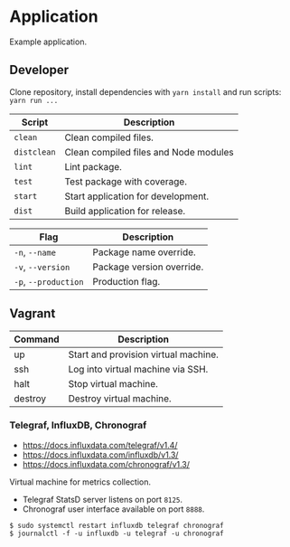 # Application

Example application.

## Developer

Clone repository, install dependencies with `yarn install` and run scripts: `yarn run ...`

| Script      | Description                           |
| ----------- | ------------------------------------- |
| `clean`     | Clean compiled files.                 |
| `distclean` | Clean compiled files and Node modules |
| `lint`      | Lint package.                         |
| `test`      | Test package with coverage.           |
| `start`     | Start application for development.    |
| `dist`      | Build application for release.        |

| Flag                 | Description               |
| -------------------- | ------------------------- |
| `-n`, `--name`       | Package name override.    |
| `-v`, `--version`    | Package version override. |
| `-p`, `--production` | Production flag.          |

## Vagrant

| Command | Description                          |
| ------- | ------------------------------------ |
| up      | Start and provision virtual machine. |
| ssh     | Log into virtual machine via SSH.    |
| halt    | Stop virtual machine.                |
| destroy | Destroy virtual machine.             |

### Telegraf, InfluxDB, Chronograf

* <https://docs.influxdata.com/telegraf/v1.4/>
* <https://docs.influxdata.com/influxdb/v1.3/>
* <https://docs.influxdata.com/chronograf/v1.3/>

Virtual machine for metrics collection.

* Telegraf StatsD server listens on port `8125`.
* Chronograf user interface available on port `8888`.

```Shell
$ sudo systemctl restart influxdb telegraf chronograf
$ journalctl -f -u influxdb -u telegraf -u chronograf
```
